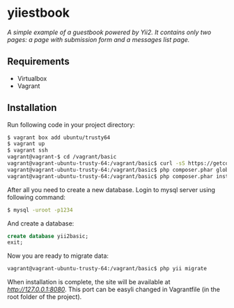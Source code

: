 yiiestbook
==========

*A simple example of a guestbook powered by Yii2. It contains only two pages: a page with submission form and a messages list page.*

## Requirements
* Virtualbox
* Vagrant

## Installation

Run following code in your project directory:

```sh
$ vagrant box add ubuntu/trusty64
$ vagrant up
$ vagrant ssh
vagrant@vagrant-$ cd /vagrant/basic
vagrant@vagrant-ubuntu-trusty-64:/vagrant/basic$ curl -sS https://getcomposer.org/installer | php
vagrant@vagrant-ubuntu-trusty-64:/vagrant/basic$ php composer.phar global require "fxp/composer-asset-plugin:1.0.0-beta4"
vagrant@vagrant-ubuntu-trusty-64:/vagrant/basic$ php composer.phar install
```
After all you need to create a new database. Login to mysql server using following command:
```sh
$ mysql -uroot -p1234
```

And create a database:
```sql
create database yii2basic;
exit;
```

Now you are ready to migrate data:
```sh
vagrant@vagrant-ubuntu-trusty-64:/vagrant/basic$ php yii migrate
```

When installation is complete, the site will be available at *http://127.0.0.1:8080*. This port can be easyli changed in Vagrantfile (in the root folder of the project).